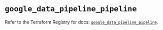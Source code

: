 # `google_data_pipeline_pipeline`

Refer to the Terraform Registry for docs: [`google_data_pipeline_pipeline`](https://registry.terraform.io/providers/hashicorp/google/6.31.0/docs/resources/data_pipeline_pipeline).
